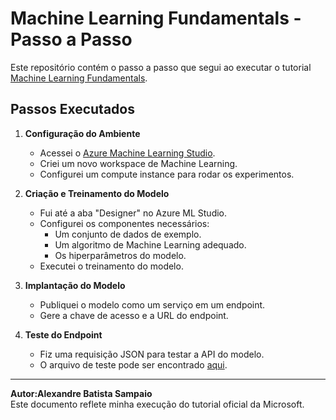 # Machine Learning Fundamentals - Passo a Passo  

Este repositório contém o passo a passo que segui ao executar o tutorial [Machine Learning Fundamentals](https://microsoftlearning.github.io/mslearn-ai-fundamentals/Instructions/Labs/01-machine-learning.html).  

## Passos Executados  

1. **Configuração do Ambiente**  
   - Acessei o [Azure Machine Learning Studio](https://ml.azure.com/).  
   - Criei um novo workspace de Machine Learning.  
   - Configurei um compute instance para rodar os experimentos.  

2. **Criação e Treinamento do Modelo**  
   - Fui até a aba "Designer" no Azure ML Studio.  
   - Configurei os componentes necessários:  
     - Um conjunto de dados de exemplo.  
     - Um algoritmo de Machine Learning adequado.  
     - Os hiperparâmetros do modelo.  
   - Executei o treinamento do modelo.  

3. **Implantação do Modelo**  
   - Publiquei o modelo como um serviço em um endpoint.  
   - Gere a chave de acesso e a URL do endpoint.  

4. **Teste do Endpoint**  
   - Fiz uma requisição JSON para testar a API do modelo.  
   - O arquivo de teste pode ser encontrado [aqui](test.json).  

---

**Autor:Alexandre Batista Sampaio**  
Este documento reflete minha execução do tutorial oficial da Microsoft.  
